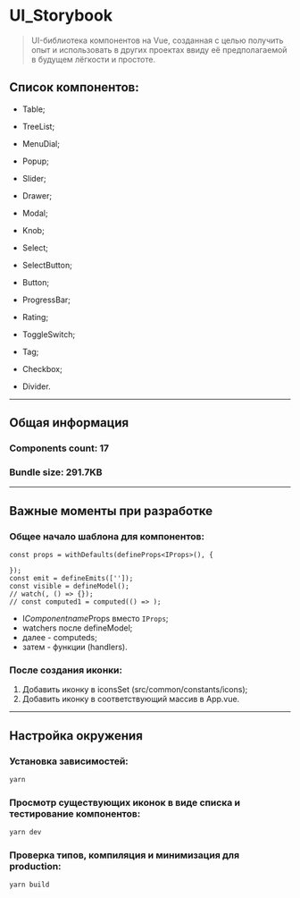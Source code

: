# UI_Storybook

> UI-библиотека компонентов на Vue, созданная с целью получить опыт
> и использовать в других проектах ввиду её предполагаемой в будущем
> лёгкости и простоте.

## Список компонентов:
- Table;
- TreeList;
- MenuDial;
- Popup;
- Slider;

- Drawer;
- Modal;
- Knob;
- Select;
- SelectButton;

- Button;
- ProgressBar;
- Rating;
- ToggleSwitch;
- Tag;
- Checkbox;
- Divider.

---
## Общая информация
### Components count: 17
### Bundle size: 291.7KB

---

## Важные моменты при разработке
### Общее начало шаблона для компонентов:
```  
const props = withDefaults(defineProps<IProps>(), {  
   
});    
const emit = defineEmits(['']);  
const visible = defineModel();  
// watch(, () => {});
// const computed1 = computed(() => );
```
- I*Componentname*Props вместо ```IProps```;
- watchers после defineModel;
- далее - computeds;
- затем - функции (handlers).
### После создания иконки:
1. Добавить иконку в iconsSet (src/common/constants/icons);
2. Добавить иконку в соответствующий массив в App.vue.
---
## Настройка окружения
### Установка зависимостей:
```sh
yarn
```
### Просмотр существующих иконок в виде списка и тестирование компонентов:
```sh
yarn dev
```
### Проверка типов, компиляция и минимизация для production:
```sh
yarn build
```